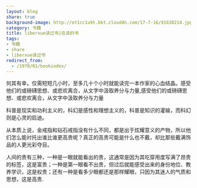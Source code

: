 ```yaml
---
layout: blog
share: true
background-image: http://ot1cc1u9t.bkt.clouddn.com/17-7-16/91630214.jpg
category: 书籍
title: liberxue读过书|在读的书
tags:
- 书籍
- share
- liberxue读过书
redirect_from:
  - /1970/01/bookindex/
---
```


何其有幸。仅需短短几小时，至多几十个小时就能读完一本作家的心血结晶。感受他们的或磅礴思想、或悲欢离合，从文字中汲取养分与力量,感受他们的或磅礴思想、或悲欢离合，从文字中汲取养分与力量

科普是现实和功利主义的，科幻是感性和理想主义的，科普是知识的灌输，而科幻则是心灵的启迪。
 
 
从本质上说，金戒指和钻石戒指没有什么不同，都是出于炫耀意义的产物，所以他们怎么能衬托出谁比谁更高贵呢？真正的高贵可能是什么也不戴，却比那些戴满饰品的人更光彩夺目。
 
 
人间的贵有三种，一种是一眼就能看出的贵，这通常是因为其吃穿用度写满了昂贵的标签，这是富贵；一种是第一眼看不出贵，但过后就能感受出来的身份地位、教养学识，这是权贵；还有一种是看多少眼都还是那样耀眼，只因为其迷人的气质和思想，这是高贵.

